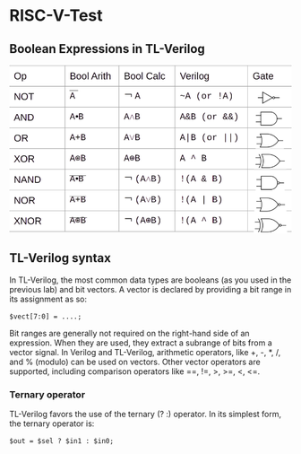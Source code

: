 # RISC-V-Test

## Boolean Expressions in TL-Verilog

![Boolean Expressions](image.png)

## TL-Verilog syntax 

In TL-Verilog, the most common data types are booleans (as you used in the previous lab) and bit vectors. A vector is declared by providing a bit range in its assignment as so:

``` 
$vect[7:0] = ....;
```

Bit ranges are generally not required on the right-hand side of an expression. When they are used, they extract a subrange of bits from a vector signal.
In Verilog and TL-Verilog, arithmetic operators, like +, -, *, /, and % (modulo) can be used on vectors. Other vector operators are supported, including comparison operators like ==, !=, >, >=, <, <=.

### Ternary operator

TL-Verilog favors the use of the ternary (? :) operator. In its simplest form, the ternary operator is:

```
$out = $sel ? $in1 : $in0;
```


